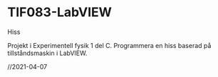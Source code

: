 # TIF083-LabVIEW
Hiss

Projekt i Experimentell fysik 1 del C.
Programmera en hiss baserad på tillståndsmaskin i LabVIEW.

//2021-04-07
